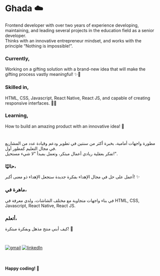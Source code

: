 # Ghada ☁️

Frontend developer with over two years of experience developing, maintaining, and leading several projects in the education field as a senior developer.<br />
Thinks with an innovative entrepreneur mindset, and works with the principle “Nothing is impossible!”.

### Currently,
Working on a gifting solution with a brand-new idea that will make the gifting process vastly meaningful! ✨🚀

### Skilled in,
HTML, CSS, Javascript, React Native, React JS, and capable of creating responsive interfaces. 👌🏼

### Learning,
How to build an amazing product with an innovative idea! 🚀

#

مطورة واجهات أمامية، بخبرة أكثر من سنتين في تطوير ودعم وقيادة عدد من المشاريع في مجال التعليم كمطور أول. <br />
تفكر بعقلية ريادي أعمال مبتكر، وتعمل بمبدأ "لا شيء مستحيل!".<br />

### حاليًا،
أعمل على حل في مجال الإهداء بفكرة جديدة ستجعل الإهداء ذو معنى أكبر! ✨ <br />

### ماهرة في،
في بناء واجهات متجاوبة مع مختلف الشاشات، ولدي معرفة في HTML, CSS, Javascript, React Native, React JS. <br />

### أتعلم،
كيف أبني منتج مذهل وبفكرة مبتكرة! 🚀 <br />


<br />

[![gmail](https://img.shields.io/badge/Gmail-D14836?style=for-the-badge&logo=gmail&logoColor=white)](mailto:g.f.alaskar@gmail.com)
[![linkedIn](https://img.shields.io/badge/LinkedIn-0A66C2?style=for-the-badge&logo=linkedin&logoColor=white)](https://www.linkedin.com/in/ghadaalaskar/)

<br />

#### Happy coding! 🧡
